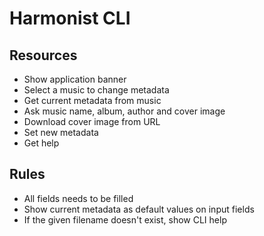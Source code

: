 # Harmonist CLI

## Resources

* Show application banner
* Select a music to change metadata
* Get current metadata from music
* Ask music name, album, author and cover image
* Download cover image from URL
* Set new metadata
* Get help

## Rules

* All fields needs to be filled
* Show current metadata as default values on input fields
* If the given filename doesn't exist, show CLI help
